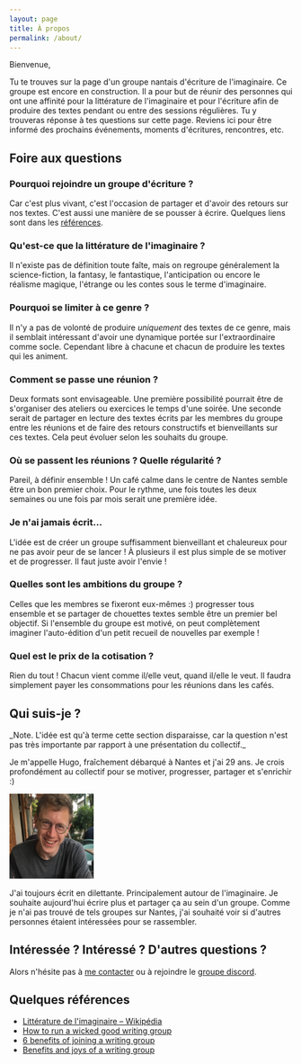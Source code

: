 ```yaml
---
layout: page
title: À propos
permalink: /about/
---
```


Bienvenue,

Tu te trouves sur la page d'un groupe nantais d'écriture de l'imaginaire. Ce groupe est encore en construction.
Il a pour but de réunir des personnes qui ont une affinité pour la littérature de l'imaginaire et pour l'écriture afin de produire des textes pendant ou entre des sessions régulières.
Tu y trouveras réponse à tes questions sur cette page. 
Reviens ici pour être informé des prochains événements, moments d'écritures, rencontres, etc.

## Foire aux questions

### Pourquoi rejoindre un groupe d'écriture ?

Car c'est plus vivant, c'est l'occasion de partager et d'avoir des retours sur nos textes. C'est aussi une manière de se pousser à écrire. Quelques liens sont dans les [références](#quelques-références).

### Qu'est-ce que la littérature de l'imaginaire ?

Il n'existe pas de définition toute faîte, mais on regroupe généralement la science-fiction, la fantasy, le fantastique, l'anticipation ou encore le réalisme magique, l'étrange ou les contes sous le terme d'imaginaire.

### Pourquoi se limiter à ce genre ?

Il n'y a pas de volonté de produire _uniquement_ des textes de ce genre, mais il semblait intéressant d'avoir une dynamique portée sur l'extraordinaire comme socle. Cependant libre à chacune et chacun de produire les textes qui les animent.

### Comment se passe une réunion ?

Deux formats sont envisageable. Une première possibilité pourrait être de s'organiser des ateliers ou exercices le temps d'une soirée. Une seconde serait de partager en lecture des textes écrits par les membres du groupe entre les réunions et de faire des retours constructifs et bienveillants sur ces textes. Cela peut évoluer selon les souhaits du groupe.

### Où se passent les réunions ? Quelle régularité ?

Pareil, à définir ensemble ! Un café calme dans le centre de Nantes semble être un bon premier choix. Pour le rythme, une fois toutes les deux semaines ou une fois par mois serait une première idée.

### Je n'ai jamais écrit...

L'idée est de créer un groupe suffisamment bienveillant et chaleureux pour ne pas avoir peur de se lancer ! À plusieurs il est plus simple de se motiver et de progresser. Il faut juste avoir l'envie !

### Quelles sont les ambitions du groupe ?

Celles que les membres se fixeront eux-mêmes :) progresser tous ensemble et se partager de chouettes textes semble être un premier bel objectif. Si l'ensemble du groupe est motivé, on peut complètement imaginer l'auto-édition d'un petit recueil de nouvelles par exemple !

### Quel est le prix de la cotisation ?

Rien du tout ! Chacun vient comme il/elle veut, quand il/elle le veut. Il faudra simplement payer les consommations pour les réunions dans les cafés.

## Qui suis-je ?

<span class="small-text">
_Note. L'idée est qu'à terme cette section disparaisse, car la question n'est pas très importante par rapport à une présentation du collectif._
</span>

Je m'appelle Hugo, fraîchement débarqué à Nantes et j'ai 29 ans. Je crois profondément au collectif pour se motiver, progresser, partager et s'enrichir :)

<img src="images/hugo_crop.png" alt="hugo" width="150" class="circled"/>

J'ai toujours écrit en dilettante. Principalement autour de l'imaginaire. Je souhaite aujourd'hui écrire plus et partager ça au sein d'un groupe. Comme je n'ai pas trouvé de tels groupes sur Nantes, j'ai souhaité voir si d'autres personnes étaient intéressées pour se rassembler.

## Intéressée ? Intéressé ? D'autres questions ?

Alors n'hésite pas à [me contacter](mailto:hugo.viala@gmail.com) ou à rejoindre le [groupe discord]().


## Quelques références

* [Littérature de l'imaginaire – Wikipédia](https://fr.wikipedia.org/wiki/Litt%C3%A9ratures_de_l%27imaginaire)
* [How to run a wicked good writing group](https://docs.google.com/document/d/1nSHwVQqZWpMnXg4QjVpQfYW9A8k0sCbY_bce-CsqTvM/edit)
* [6 benefits of joining a writing group](https://www.masterclass.com/articles/how-to-find-a-writing-group#6-benefits-of-joining-a-writing-group)
* [Benefits and joys of a writing group](https://medium.com/creative-humans/the-benefits-and-joys-of-a-writing-group-23463cca42cb)
